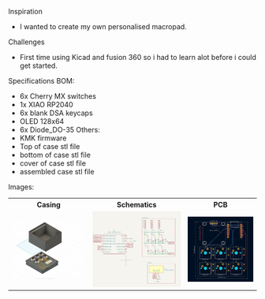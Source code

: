 Inspiration

- I wanted to create my own personalised macropad.

Challenges

- First time using Kicad and fusion 360 so i had to learn alot before i could get started.

Specifications
BOM:

- 6x Cherry MX switches
- 1x XIAO RP2040
- 6x blank DSA keycaps
- OLED 128x64
- 6x Diode_DO-35
  Others:
- KMK firmware
- Top of case stl file
- bottom of case stl file
- cover of case stl file
- assembled case stl file

Images:

<table>
<tr>
<th>Casing</th>
<th>Schematics</th>
<th>PCB</th>
</tr>
<tr>
<td><img src='CAD/cad pictures/3d.png'></td>
<td><img src='PCB/pcb picture/schematics.png'></td>
<td><img src='PCB/pcb picture/pcb.png'></td>
</tr>
</table>
